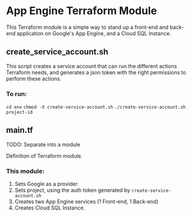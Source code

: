 # App Engine Terraform Module

This Terraform module is a simple way to stand up a front-end and back-end application on Google's App Engine, and a Cloud SQL Instance.

## create_service_account.sh

This script creates a service account that can run the different actions Terraform needs, and generates a json token with the right permissions to perform these actions.

### To run:

`cd env`
`chmod -X create-service-account.sh`
`./create-service-account.sh project-id`

## main.tf

TODO: Separate into a module

Definition of Terraform module.

### This module:

1. Sets Google as a provider
2. Sets project, using the auth token generated by `create-service-account.sh`
3. Creates two App Engine services (1 Front-end, 1 Back-end)
4. Creates Cloud SQL Instance.
